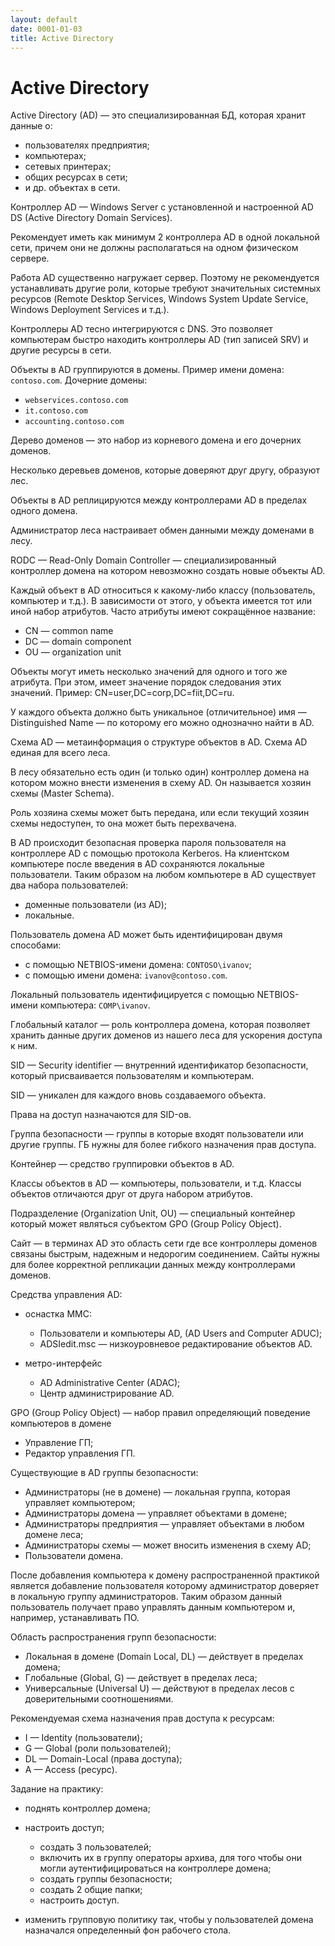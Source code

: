```yaml
---
layout: default
date: 0001-01-03
title: Active Directory
---
```

# Active Directory

Active Directory (AD) — это специализированная БД, которая хранит данные о:

- пользователях предприятия;
- компьютерах;
- сетевых принтерах;
- общих ресурсах в сети;
- и др. объектах в сети.

Контроллер AD — Windows Server с установленной и настроенной AD DS (Active Directory Domain Services).

Рекомендует иметь как минимум 2 контроллера AD в одной локальной сети, причем они не должны располагаться на одном физическом сервере.

Работа AD существенно нагружает сервер. Поэтому не рекомендуется устанавливать другие роли, которые требуют значительных системных ресурсов (Remote Desktop Services, Windows System Update Service, Windows Deployment Services и т.д.).

Контроллеры AD тесно интегрируются с DNS. Это позволяет компьютерам быстро находить контроллеры AD (тип записей SRV) и другие ресурсы в сети.

Объекты в AD группируются в домены. Пример имени домена: `contoso.com`. Дочерние домены:

- `webservices.contoso.com`
- `it.contoso.com`
- `accounting.contoso.com`

Дерево доменов — это набор из корневого домена и его дочерних доменов.

Несколько деревьев доменов, которые доверяют друг другу, образуют лес.

Объекты в AD реплицируются между контроллерами AD в пределах одного домена.

Администратор леса настраивает обмен данными между доменами в лесу.

RODC — Read-Only Domain Controller — специализированный контроллер домена на котором невозможно создать новые объекты AD.

Каждый объект в AD относиться к какому-либо классу (пользователь, компьютер и т.д.). В зависимости от этого, у объекта имеется тот или иной набор атрибутов. Часто атрибуты имеют сокращённое название:

- CN — common name
- DC — domain component
- OU — organization unit

Объекты могут иметь несколько значений для одного и того же атрибута. При этом, имеет значение порядок следования этих значений. Пример: CN=user,DC=corp,DC=fiit,DC=ru.

У каждого объекта должно быть уникальное (отличительное) имя — Distinguished Name — по которому его можно однозначно найти в AD.

Схема AD — метаинформация о структуре объектов в AD. Схема AD единая для всего леса.

В лесу обязательно есть один (и только один) контроллер домена на котором можно внести изменения в схему AD. Он называется хозяин схемы (Master Schema).

Роль хозяина схемы может быть передана, или если текущий хозяин схемы недоступен, то она может быть перехвачена.

В AD происходит безопасная проверка пароля пользователя на контроллере AD с помощью протокола Kerberos. На клиентском компьютере после введения в AD
сохраняются локальные пользователи. Таким образом на любом компьютере в AD существует два набора пользователей:

- доменные пользователи (из AD);
- локальные.

Пользователь домена AD может быть идентифицирован двумя способами:

- с помощью NETBIOS-имени домена: `CONTOSO\ivanov`;
- с помощью имени домена: `ivanov@contoso.com`.

Локальный пользователь идентифицируется с помощью NETBIOS-имени компьютера: `COMP\ivanov`.

Глобальный каталог — роль контроллера домена, которая позволяет хранить данные других доменов из нашего леса для ускорения доступа к ним.

SID — Security identifier — внутренний идентификатор безопасности, который присваивается пользователям и компьютерам.

SID — уникален для каждого вновь создаваемого объекта.

Права на доступ назначаются для SID-ов.

Группа безопасности — группы в которые входят пользователи или другие группы. ГБ нужны для более гибкого назначения прав доступа.

Контейнер — средство группировки объектов в AD.

Классы объектов в AD — компьютеры, пользователи, и т.д. Классы объектов отличаются друг от друга набором атрибутов.

Подразделение (Organization Unit, OU) — специальный контейнер который может являться субъектом GPO (Group Policy Object).

Сайт — в терминах AD это область сети где все контроллеры доменов связаны быстрым, надежным и недорогим соединением. Сайты нужны для более корректной репликации данных между контроллерами доменов.

Средства управления AD:

- оснастка MMC:

  * Пользователи и компьютеры AD, (AD Users and Computer ADUC);
  * ADSIedit.msc — низкоуровневое редактирование объектов AD.

- метро-интерфейс

  * AD Administrative Center (ADAC);
  * Центр администрирование AD.

GPO (Group Policy Object) — набор правил определяющий поведение компьютеров в домене

- Управление ГП;
- Редактор управления ГП.

Существующие в AD группы безопасности:

- Администраторы (не в домене) — локальная группа, которая управляет компьютером;
- Администраторы домена — управляет объектами в домене;
- Администраторы предприятия — управляет объектами в любом домене леса;
- Администраторы схемы — может вносить изменения в схему AD;
- Пользователи домена.

После добавления компьютера к домену распространенной практикой является добавление пользователя которому администратор доверяет в локальную группу администраторов. Таким образом данный пользователь получает право управлять данным компьютером и, например, устанавливать ПО.

Область распространения групп безопасности:

- Локальная в домене (Domain Local, DL) — действует в пределах домена;
- Глобальные (Global, G) — действует в пределах леса;
- Универсальные (Universal U) — действуют в пределах лесов с доверительными соотношениями.

Рекомендуемая схема назначения прав доступа к ресурсам:

- I  — Identity (пользователи);
- G  — Global (роли пользователей);
- DL — Domain-Local (права доступа);
- A  — Access (ресурс).

Задание на практику:

- поднять контроллер домена;
- настроить доступ;

  * создать 3 пользователей;
  * включить их в группу операторы архива, для того чтобы они могли аутентифицироваться на контроллере домена;
  * создать группы безопасности;
  * создать 2 общие папки;
  * настроить доступ.

- изменить групповую политику так, чтобы у пользователей домена назначался определенный фон рабочего стола.
